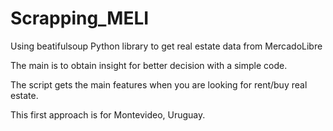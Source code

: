 # Scrapping_MELI
Using beatifulsoup Python library to get real estate data from MercadoLibre

The main is to obtain insight for better decision with a simple code.

The script gets the main features when you are looking for rent/buy real estate.

This first approach is for Montevideo, Uruguay.




